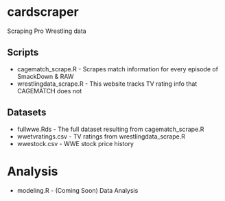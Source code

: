 # cardscraper
Scraping Pro Wrestling data

## Scripts
* cagematch_scrape.R - Scrapes match information for every episode of SmackDown & RAW
* wrestlingdata_scrape.R - This website tracks TV rating info that CAGEMATCH does not

## Datasets
* fullwwe.Rds - The full dataset resulting from cagematch_scrape.R
* wwetvratings.csv - TV ratings from wrestlingdata_scrape.R
* wwestock.csv - WWE stock price history

# Analysis
* modeling.R - (Coming Soon) Data Analysis
  
